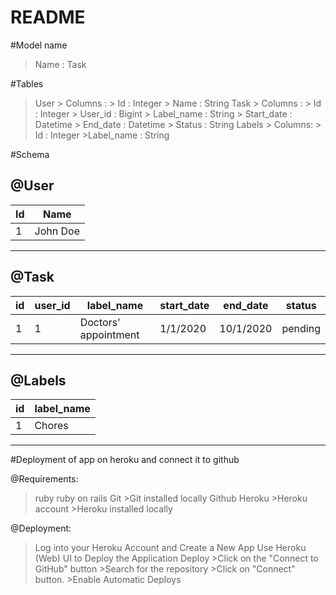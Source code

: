 # README

#Model name
> Name : Task

#Tables
>User > Columns :
                 > Id : Integer
                 > Name : String
>Task > Columns :
                 > Id : Integer
                 > User_id : Bigint
                 > Label_name : String
                 > Start_date : Datetime
                 > End_date : Datetime
                 > Status : String
>Labels > Columns:
                 > Id : Integer
                 >Label_name : String

#Schema        

@User
-----
Id   | Name     |
-----|----------|
  1  | John Doe |
-----------------

@Task
------
id  | user_id |   label_name          | start_date  | end_date   |status    |
----|---------|-----------------------|-------------|------------|----------|
 1  |  1      | Doctors' appointment  | 1/1/2020    |10/1/2020   | pending  |
-----------------------------------------------------------------------------

@Labels
-------
id  | label_name   |
----|--------------|
  1 | Chores       |
--------------------

#Deployment of app on heroku and connect it to github

@Requirements:
>ruby
>ruby on rails
>Git
    >Git installed locally
>Github
>Heroku
       >Heroku account
       >Heroku installed locally

@Deployment:
>Log into your Heroku Account and Create a New App
>Use Heroku (Web) UI to Deploy the Application
>Deploy
       >Click on the "Connect to GitHub" button
       >Search for the repository 
       >Click on "Connect" button.
       >Enable Automatic Deploys
